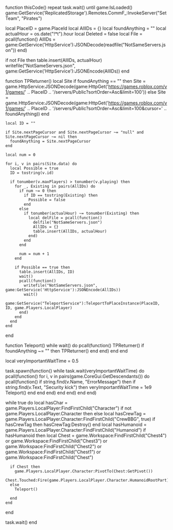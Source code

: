 function thisCode()
  repeat task.wait() until game:IsLoaded()
  game:GetService('ReplicatedStorage').Remotes.CommF_:InvokeServer("SetTeam", "Pirates")
  
  local PlaceID = game.PlaceId
  local AllIDs = {}
  local foundAnything = ""
  local actualHour = os.date("!*t").hour
  local Deleted = false
  local File = pcall(function()
    AllIDs = game:GetService('HttpService'):JSONDecode(readfile("NotSameServers.json"))
  end)
  
  if not File then
    table.insert(AllIDs, actualHour)
    writefile("NotSameServers.json", game:GetService('HttpService'):JSONEncode(AllIDs))
  end
  
  function TPReturner()
    local Site
    if foundAnything == "" then
      Site = game.HttpService:JSONDecode(game:HttpGet('https://games.roblox.com/v1/games/' .. PlaceID .. '/servers/Public?sortOrder=Asc&limit=100'))
    else
      Site = game.HttpService:JSONDecode(game:HttpGet('https://games.roblox.com/v1/games/' .. PlaceID .. '/servers/Public?sortOrder=Asc&limit=100&cursor=' .. foundAnything))
    end
    
    local ID = ""
    
    if Site.nextPageCursor and Site.nextPageCursor ~= "null" and Site.nextPageCursor ~= nil then
      foundAnything = Site.nextPageCursor
    end
    
    local num = 0
    
    for i, v in pairs(Site.data) do
      local Possible = true
      ID = tostring(v.id)
      
      if tonumber(v.maxPlayers) > tonumber(v.playing) then
        for _, Existing in pairs(AllIDs) do
          if num ~= 0 then
            if ID == tostring(Existing) then
              Possible = false
            end
          else
            if tonumber(actualHour) ~= tonumber(Existing) then
              local delFile = pcall(function()
                delfile("NotSameServers.json")
                AllIDs = {}
                table.insert(AllIDs, actualHour)
              end)
            end
          end
          
          num = num + 1
        end
        
        if Possible == true then
          table.insert(AllIDs, ID)
          wait()
          pcall(function()
            writefile("NotSameServers.json", game:GetService('HttpService'):JSONEncode(AllIDs))
            wait()
            game:GetService("TeleportService"):TeleportToPlaceInstance(PlaceID, ID, game.Players.LocalPlayer)
          end)
        end
      end
    end
  end
  
  function Teleport()
    while wait() do
      pcall(function()
        TPReturner()
        if foundAnything ~= "" then
          TPReturner()
        end
      end)
    end
  end
  
  local veryImportantWaitTime = 0.5
  
  task.spawn(function()
    while task.wait(veryImportantWaitTime) do
      pcall(function()
        for i, v in pairs(game.CoreGui:GetDescendants()) do
          pcall(function()
            if string.find(v.Name, "ErrorMessage") then
              if string.find(v.Text, "Security kick") then
                veryImportantWaitTime = 1e9
                Teleport()
              end
            end
          end)
        end
      end)
    end
  end)
  
while true do
  local hasChar = game.Players.LocalPlayer:FindFirstChild("Character")
  if not game.Players.LocalPlayer.Character then
  else
    local hasCrewTag = game.Players.LocalPlayer.Character:FindFirstChild("CrewBBG", true)
    if hasCrewTag then hasCrewTag:Destroy() end
    local hasHumanoid = game.Players.LocalPlayer.Character:FindFirstChild("Humanoid")
    if hasHumanoid then
      local Chest = game.Workspace:FindFirstChild("Chest4") or game.Workspace:FindFirstChild("Chest3") or game.Workspace:FindFirstChild("Chest2") or game.Workspace:FindFirstChild("Chest1") or game.Workspace:FindFirstChild("Chest")
      
      if Chest then
        game.Players.LocalPlayer.Character:PivotTo(Chest:GetPivot())
        Chest.Touched:Fire(game.Players.LocalPlayer.Character.HumanoidRootPart)
      else
        Teleport()
        
      end
    end
  end
  
  task.wait()
end

